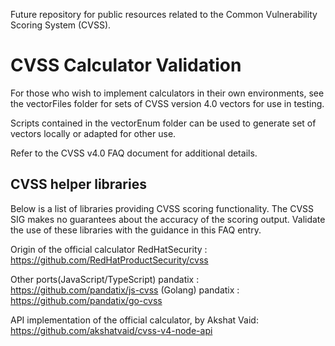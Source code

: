 Future repository for public resources related to the Common Vulnerability Scoring System (CVSS).

# CVSS Calculator Validation

For those who wish to implement calculators in their own environments, see the vectorFiles folder for sets of CVSS version 4.0 vectors for use in testing. 

Scripts contained in the vectorEnum folder can be used to generate set of vectors locally or adapted for other use.

Refer to the CVSS v4.0 FAQ document for additional details.

## CVSS helper libraries

Below is a list of libraries providing CVSS scoring functionality. The CVSS SIG makes no guarantees about the accuracy of the scoring output. Validate the use of these libraries with the guidance in this FAQ entry.

Origin of the official calculator
RedHatSecurity : https://github.com/RedHatProductSecurity/cvss

Other ports(JavaScript/TypeScript) pandatix : https://github.com/pandatix/js-cvss
(Golang) pandatix : https://github.com/pandatix/go-cvss

API implementation of the official calculator, by  Akshat Vaid: https://github.com/akshatvaid/cvss-v4-node-api
